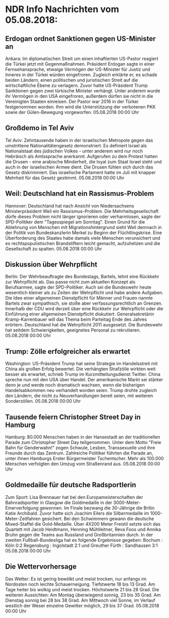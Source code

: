 # NDR Info Nachrichten vom 05.08.2018:


## Erdogan ordnet Sanktionen gegen US-Minister an
Ankara: Im diplomatischen Streit um einen inhaftierten US-Pastor reagiert die Türkei jetzt mit Gegenmaßnahmen. Präsident Erdogan sagte in einer Fernsehansprache, etwaige Vermögen der US-Minister für Justiz und Inneres in der Türkei würden eingefroren. Zugleich erklärte er, es schade beiden Ländern, einen politischen und juristischen Streit auf die wirtschaftliche Ebene zu verlagern. Zuvor hatte US-Präsident Trump Sanktionen gegen zwei türkische Minister verhängt. Unter anderem wurde ihr Vermögen in den USA eingefroren, außerdem dürfen sie nicht in die Vereinigten Staaten einreisen. Der Pastor war 2016 in der Türkei festgenommen worden. Ihm wird die Unterstützung der verbotenen PKK sowie der Gülen-Bewegung vorgeworfen. 05.08.2018 00:00 Uhr 

## Großdemo in Tel Aviv
Tel Aviv:       Zehntausende haben in der israelischen Metropole gegen das umstrittene Nationalitätengesetz demonstriert. Es definiert Israel als Nationalstaat des jüdischen Volkes - unter anderem wird nur noch Hebräisch als Amtssprache anerkannt. Aufgerufen zu dem Protest hatten die Drusen - eine arabische Minderheit, die loyal zum Staat Israel steht und auch in der israelischen Armee dient. Die Drusen fühlen sich durch das Gesetz diskriminiert. Das israelische Parlament hatte im Juli mit knapper Mehrheit für das Gesetz gestimmt. 05.08.2018 00:00 Uhr 

## Weil: Deutschland hat ein Rassismus-Problem
Hannover: 	Deutschland hat nach Ansicht von Niedersachsens Ministerpräsident Weil ein Rassismus-Problem. Die Mehrheitsgesellschaft dürfe dieses Problem nicht länger ignorieren oder verharmlosen, sagte der SPD-Politiker dem "Tagesspiegel am Sonntag". Einen Grund für die Ablehnung von Menschen mit Migrationshintergrund sieht Weil demnach in der Politik von Bundeskanzlerin Merkel zu Beginn der Flüchtlingskrise. Eine Überforderung des Staates habe damals viele Menschen verunsichert und es rechtspopulistischen Brandstiftern leicht gemacht, aufzuhetzen und die Gesellschaft zu spalten. 05.08.2018 00:00 Uhr 

## Diskussion über Wehrpflicht
Berlin:          Der Wehrbeauftragte des Bundestags, Bartels, lehnt eine Rückkehr zur Wehrpflicht ab. Das passe nicht zum aktuellen Konzept als Berufsarmee, sagte der SPD-Politiker. Auch sei die Bundeswehr heute wesentlich kleiner als zu Zeiten der Wehrpflicht und habe andere Aufgaben. Die Idee einer allgemeinen Dienstpflicht für Männer und Frauen nannte Bartels zwar sympathisch, sie stoße aber verfassungsrechtlich an Grenzen. Innerhalb der CDU wird derzeit über eine Rückkehr zur Wehrpflicht oder die Einführung einer allgemeinen Dienstpflicht diskutiert. Generalsekretärin Kramp-Karrenbauer will das Thema beim Parteitag Ende des Jahres erörtern. Deutschland hat die Wehrpflicht 2011 ausgesetzt. Die Bundeswehr hat seitdem Schwierigkeiten, geeignetes Personal zu rekrutieren. 05.08.2018 00:00 Uhr 

## Trump: Zölle erfolgreicher als erwartet
Washington:	US-Präsident Trump hat seine Strategie im Handelsstreit mit China als großen Erfolg bewertet. Die verhängten Strafzölle wirkten weit besser als erwartet, schrieb Trump im Kurzmitteilungsdienst Twitter. China spreche nun mit den USA über Handel. Der amerikanische Markt sei stärker denn je und werde noch dramatisch wachsen, wenn die bisherigen Handelsabkommen neu verhandelt worden seien. Trump drohte zugleich den Ländern, die nicht zu Neuverhandlungen bereit seien, mit weiteren Sonderzöllen. 05.08.2018 00:00 Uhr 

## Tausende feiern Christopher Street Day in Hamburg
Hamburg: 80.000 Menschen haben in der Hansestadt an der traditionellen Parade zum Christopher Street Day teilgenommen. Unter dem Motto "Freie Bahn für Genderwahn!" zogen Schwule, Lesben, Transsexuelle und ihre Freunde durch das Zentrum. Zahlreiche Politiker führten die Parade an, unter ihnen Hamburgs Erster Bürgermeister Tschentscher. Mehr als 100.000 Menschen verfolgten den Umzug vom Straßenrand aus. 05.08.2018 00:00 Uhr 

## Goldmedaille für deutsche Radsportlerin
Zum Sport: Lisa Brennauer hat bei den Europameisterschaften der Bahnradsportler in Glasgow die Goldmedaille in der 3000-Meter-Einerverfolgung gewonnen. Im Finale bezwang die 30-Jährige die Britin Katie Archibald. Zuvor hatte sich Joachim Eilers die Silbermedaille im 1000-Meter-Zeitfahren gesichert. Bei den Schwimmern gewann die deutsche Mixed-Staffel die Gold-Medaille. Über 4X200 Meter Freistil setzte sich das Quartett mit Jacob Heidtmann, Henning Mühlleitner, Reva Foos und Annika Bruhn gegen die Teams aus Russland und Großbritannien durch. In der zweiten Fußball-Bundesliga hat es folgende Ergebnisse gegeben: Bochum : Köln 0:2
Regensburg : Ingolstadt		2:1
und Greuther Fürth : Sandhausen	3:1 05.08.2018 00:00 Uhr 

## Die Wettervorhersage
Das Wetter: Es ist gering bewölkt und meist trocken, nur anfangs im Nordosten noch leichte Schauerneigung. Tiefstwerte 18 bis 13 Grad. Am Tage heiter bis wolkig und meist trocken. Höchstwerte 21 bis 28 Grad. Die weiteren Aussichten: Am Montag überwiegend sonnig, 23 bis 35 Grad. Am Dienstag sonnig bei 28 bis 38 Grad. Am Mittwoch viel Sonne, im Verlauf westlich der Weser einzelne Gewitter möglich, 29 bis 37 Grad. 05.08.2018 00:00 Uhr 
